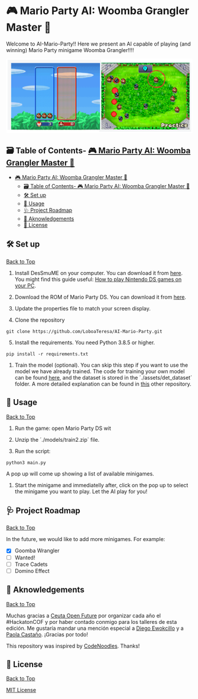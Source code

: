 # 🎮 Mario Party AI: Woomba Grangler Master 🤖

Welcome to AI-Mario-Party!! Here we present an AI capable of playing (and winning) Mario Party minigame Woomba Grangler!!!!

<p align="center">
<img src="./assets/header.png"
    alt="MarioParty"
    width=1200 />
</p>

## 🗃️ Table of Contents- [🎮 Mario Party AI: Woomba Grangler Master 🤖](#-mario-party-ai-woomba-grangler-master-)
- [🎮 Mario Party AI: Woomba Grangler Master 🤖](#-mario-party-ai-woomba-grangler-master-)
  - [🗃️ Table of Contents- 🎮 Mario Party AI: Woomba Grangler Master 🤖](#️-table-of-contents---mario-party-ai-woomba-grangler-master-)
  - [🛠️ Set up](#️-set-up)
  - [🚀 Usage](#-usage)
  - [🩺 Project Roadmap](#-project-roadmap)
  - [👥 Aknowledgements](#-aknowledgements)
  - [📝 License](#-license)

## 🛠️ Set up
[Back to Top](#-mario-party-ai-woomba-grangler-master-)

1. Install DesSmuME on your computer. You can download it from [here](https://desmume.org/download/). You might find this guide useful: [How to play Nintendo DS games on your PC](https://www.youtube.com/watch?v=83Os49uUrq8).

2. Download the ROM of Mario Party DS. You can download it from [here](https://wowroms.com/es/roms/nintendo-ds/mario-party-ds/18177.html).

3. Update the properties file to match your screen display.

4. Clone the repository
```
git clone https://github.com/LoboaTeresa/AI-Mario-Party.git
```

5. Install the requirements. You need Python 3.8.5 or higher.
```
pip install -r requirements.txt
```

1. Train the model (optional). You can skip this step if you want to use the model we have already trained. The code for training your own model can be found [here](docs/train_woomba_detector.ipynb), and the dataset is stored in the ´./assets/det_dataset´ folder. A more detailed explanation can be found in [this](https://github.com/LoboaTeresa/Workshop-COF-23) other repository.


## 🚀 Usage
[Back to Top](#-mario-party-ai-woomba-grangler-master-)

1. Run the game: open Mario Party DS wit

2. Unzip the ´./models/train2.zip´ file.

3. Run the script:
```
python3 main.py
```
A pop up will come up showing a list of available minigames.

1. Start the minigame and immediatelly after, click on the pop up to select the minigame you want to play. Let the AI play for you!

## 🩺 Project Roadmap
[Back to Top](#-mario-party-ai-woomba-grangler-master-)

In the future, we would like to add more minigames. For example:
- [x] Goomba Wrangler
- [ ] Wanted!
- [ ] Trace Cadets
- [ ] Domino Effect

## 👥 Aknowledgements
[Back to Top](#-mario-party-ai-woomba-grangler-master-)

Muchas gracias a [Ceuta Open Future](https://ceuta.openfuture.org/) por organizar cada año el #HackatonCOF y por haber contado conmigo para los talleres de esta edición. Me gustaría mandar una mención especial a [Diego Ewokcillo](https://github.com/ewokcillo) y a [Paola Castaño](https://www.linkedin.com/in/paolacbarroso/?originalSubdomain=es). ¡Gracias por todo!

This repository was inspired by [CodeNoodles](https://www.youtube.com/@CodeNoodles). Thanks!

## 📝 License
[Back to Top](#-mario-party-ai-woomba-grangler-master-)

[MIT License](./LICENSE)
